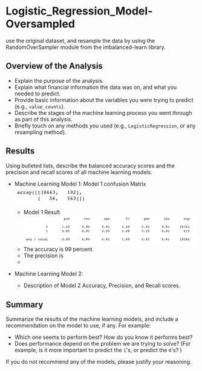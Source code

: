 # Logistic_Regression_Model-Oversampled
use the original dataset, and resample the data by using the RandomOverSampler module from the imbalanced-learn library.

## Overview of the Analysis

* Explain the purpose of the analysis.
* Explain what financial information the data was on, and what you needed to predict.
* Provide basic information about the variables you were trying to predict (e.g., `value_counts`).
* Describe the stages of the machine learning process you went through as part of this analysis.
* Briefly touch on any methods you used (e.g., `LogisticRegression`, or any resampling method).

## Results

Using bulleted lists, describe the balanced accuracy scores and the precision and recall scores of all machine learning models.

* Machine Learning Model 1:
	 Model 1 confusion Matrix </br>
	![alt text](https://github.com/wf880180/LogisticRegressionModelOversampled/blob/main/Image/Model1Matrix.png)
	- Model 1 Result</br>
	![alt text](https://github.com/wf880180/LogisticRegressionModelOversampled/blob/main/Image/Model1Result.png)

	* The accuracy is 99 percent.
	* The precision is 
	* 



* Machine Learning Model 2:
  * Description of Model 2 Accuracy, Precision, and Recall scores.

## Summary

Summarize the results of the machine learning models, and include a recommendation on the model to use, if any. For example:
* Which one seems to perform best? How do you know it performs best?
* Does performance depend on the problem we are trying to solve? (For example, is it more important to predict the `1`'s, or predict the `0`'s? )

If you do not recommend any of the models, please justify your reasoning.